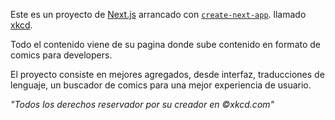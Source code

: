 Este es un proyecto de [Next.js](https://nextjs.org/) arrancado con [`create-next-app`](https://github.com/vercel/next.js/tree/canary/packages/create-next-app).
llamado [xkcd](https://xkcd.com).

Todo el contenido viene de su pagina donde sube contenido en formato de comics para developers.

El proyecto consiste en mejores agregados, desde interfaz, traducciones de lenguaje, un buscador de comics para una mejor experiencia de usuario.

*"Todos los derechos reservador por su creador en ©️xkcd.com"*
